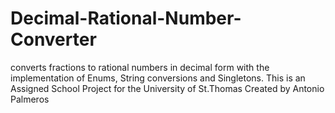 # Decimal-Rational-Number-Converter
converts fractions to rational numbers in decimal form with the implementation of Enums, String conversions and Singletons.
This is an Assigned School Project for the University of St.Thomas Created by Antonio Palmeros
